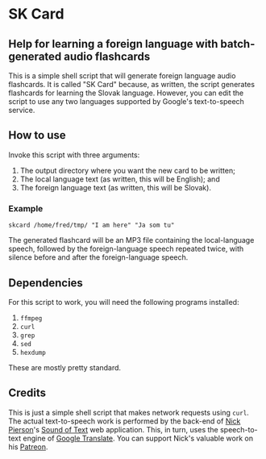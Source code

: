# SK Card

## Help for learning a foreign language with batch-generated audio flashcards

This is a simple shell script that will generate foreign language audio flashcards.
It is called "SK Card" because, as written, the script generates flashcards for
learning the Slovak language.  However, you can edit the script to use any two
languages supported by Google's text-to-speech service.

## How to use

Invoke this script with three arguments:

1. The output directory where you want the new card to be written;
2. The local language text (as written, this will be English); and
3. The foreign language text (as written, this will be Slovak).

### Example

    skcard /home/fred/tmp/ "I am here" "Ja som tu"

The generated flashcard will be an MP3 file containing the local-language speech, followed by
the foreign-language speech repeated twice, with silence before and after the
foreign-language speech.

## Dependencies

For this script to work, you will need the following programs installed:

1. `ffmpeg`
2. `curl`
3. `grep`
4. `sed`
5. `hexdump`

These are mostly pretty standard.

## Credits

This is just a simple shell script that makes network requests using `curl`.  The actual text-to-speech
work is performed by the back-end of [Nick Pierson](https://twitter.com/NickOnTheWeb)'s
[Sound of Text](https://beta.soundoftext.com/) web application.  This, in turn, uses
the speech-to-text engine of [Google Translate](https://translate.google.com/).
You can support Nick's valuable work on his [Patreon](https://www.patreon.com/nickpierson).
